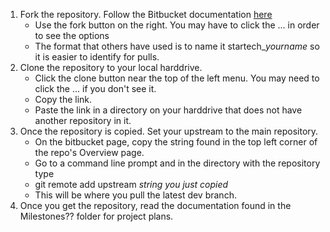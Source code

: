 1. Fork the repository. Follow the Bitbucket documentation [here](https://confluence.atlassian.com/bitbucket/forking-a-repository-221449527.html)
    * Use the fork button on the right. You may have to click the ... in order to see the options
    * The format that others have used is to name it startech_*yourname* so it is easier to identify for pulls.
2. Clone the repository to your local harddrive.
    * Click the clone button near the top of the left menu. You may need to click the ... if you don't see it.
    * Copy the link.
    * Paste the link in a directory on your harddrive that does not have another repository in it.
3. Once the repository is copied. Set your upstream to the main repository.
    * On the bitbucket page, copy the string found in the top left corner of the repo's Overview page.
    * Go to a command line prompt and in the directory with the repository type
    * git remote add upstream *string you just copied*
    * This will be where you pull the latest dev branch.
4. Once you get the repository, read the documentation found in the Milestones?? folder for project plans.